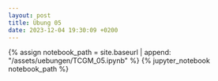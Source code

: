 ```yaml
---
layout: post
title: Übung 05
date: 2023-12-04 19:30:09 +0200
---
```


{% assign notebook_path = site.baseurl | append: "/assets/uebungen/TCGM_05.ipynb" %} {% jupyter_notebook notebook_path %}
